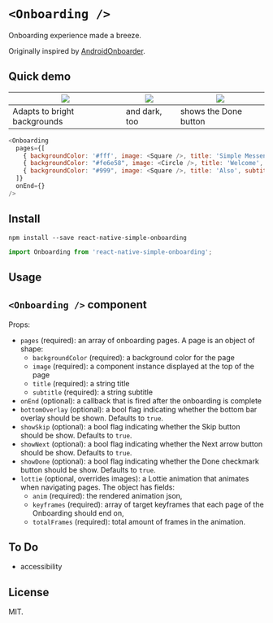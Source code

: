 # `<Onboarding />`

Onboarding experience made a breeze.

Originally inspired by [AndroidOnboarder](https://github.com/chyrta/AndroidOnboarder).

## Quick demo

| ![](images/1.png) | ![](images/2.png) | ![](images/3.png) |
| --- | --- | --- |
| Adapts to bright backgrounds | and dark, too | shows the Done button |

```javascript
<Onboarding
  pages={[
    { backgroundColor: '#fff', image: <Square />, title: 'Simple Messenger UI', subtitle: 'Implemented in React Native' },
    { backgroundColor: "#fe6e58", image: <Circle />, title: 'Welcome', subtitle: 'To Earth' },
    { backgroundColor: "#999", image: <Square />, title: 'Also', subtitle: 'Mars is nice' },
  ]}
  onEnd={}
/>
```

## Install

```
npm install --save react-native-simple-onboarding
```

```javascript
import Onboarding from 'react-native-simple-onboarding';
```

## Usage

## `<Onboarding />` component

Props:

* `pages` (required): an array of onboarding pages. A page is an object of shape:
  * `backgroundColor` (required): a background color for the page
  * `image` (required): a component instance displayed at the top of the page
  * `title` (required): a string title
  * `subtitle` (required): a string subtitle
* `onEnd` (optional): a callback that is fired after the onboarding is complete
* `bottomOverlay` (optional): a bool flag indicating whether the bottom bar overlay should be shown. Defaults to `true`.
* `showSkip` (optional): a bool flag indicating whether the Skip button should be show. Defaults to `true`.
* `showNext` (optional): a bool flag indicating whether the Next arrow button should be show. Defaults to `true`.
* `showDone` (optional): a bool flag indicating whether the Done checkmark button should be show. Defaults to `true`.
* `lottie` (optional, overrides images): a Lottie animation that animates when navigating pages. The object has fields:
  * `anim` (required): the rendered animation json,
  * `keyframes` (required): array of target keyframes that each page of the Onboarding should end on,
  * `totalFrames` (required): total amount of frames in the animation.

## To Do

* accessibility

## License

MIT.
